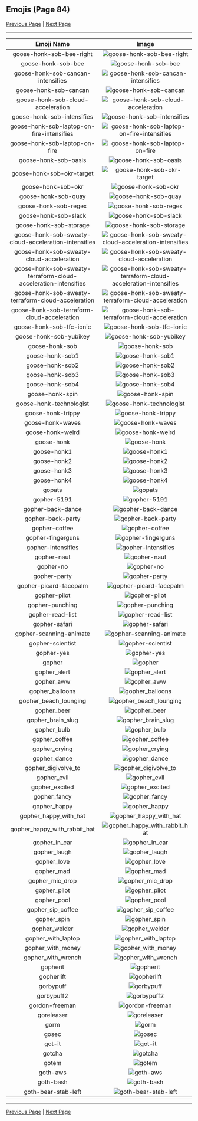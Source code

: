 
## Emojis (Page 84)

[Previous Page](/docs/hc/page-g-0083.md)
  | [Next Page](/docs/hc/page-g-0085.md)

<hr />

|Emoji Name|Image|
| :-: | :-: |
|goose-honk-sob-bee-right| ![goose-honk-sob-bee-right](/emojis/hc/goose-honk-sob-bee-right.png)|
|goose-honk-sob-bee| ![goose-honk-sob-bee](/emojis/hc/goose-honk-sob-bee.png)|
|goose-honk-sob-cancan-intensifies| ![goose-honk-sob-cancan-intensifies](/emojis/hc/goose-honk-sob-cancan-intensifies.gif)|
|goose-honk-sob-cancan| ![goose-honk-sob-cancan](/emojis/hc/goose-honk-sob-cancan.png)|
|goose-honk-sob-cloud-acceleration| ![goose-honk-sob-cloud-acceleration](/emojis/hc/goose-honk-sob-cloud-acceleration.png)|
|goose-honk-sob-intensifies| ![goose-honk-sob-intensifies](/emojis/hc/goose-honk-sob-intensifies.gif)|
|goose-honk-sob-laptop-on-fire-intensifies| ![goose-honk-sob-laptop-on-fire-intensifies](/emojis/hc/goose-honk-sob-laptop-on-fire-intensifies.gif)|
|goose-honk-sob-laptop-on-fire| ![goose-honk-sob-laptop-on-fire](/emojis/hc/goose-honk-sob-laptop-on-fire.gif)|
|goose-honk-sob-oasis| ![goose-honk-sob-oasis](/emojis/hc/goose-honk-sob-oasis.png)|
|goose-honk-sob-okr-target| ![goose-honk-sob-okr-target](/emojis/hc/goose-honk-sob-okr-target.png)|
|goose-honk-sob-okr| ![goose-honk-sob-okr](/emojis/hc/goose-honk-sob-okr.png)|
|goose-honk-sob-quay| ![goose-honk-sob-quay](/emojis/hc/goose-honk-sob-quay.png)|
|goose-honk-sob-regex| ![goose-honk-sob-regex](/emojis/hc/goose-honk-sob-regex.png)|
|goose-honk-sob-slack| ![goose-honk-sob-slack](/emojis/hc/goose-honk-sob-slack.png)|
|goose-honk-sob-storage| ![goose-honk-sob-storage](/emojis/hc/goose-honk-sob-storage.png)|
|goose-honk-sob-sweaty-cloud-acceleration-intensifies| ![goose-honk-sob-sweaty-cloud-acceleration-intensifies](/emojis/hc/goose-honk-sob-sweaty-cloud-acceleration-intensifies.gif)|
|goose-honk-sob-sweaty-cloud-acceleration| ![goose-honk-sob-sweaty-cloud-acceleration](/emojis/hc/goose-honk-sob-sweaty-cloud-acceleration.png)|
|goose-honk-sob-sweaty-terraform-cloud-acceleration-intensifies| ![goose-honk-sob-sweaty-terraform-cloud-acceleration-intensifies](/emojis/hc/goose-honk-sob-sweaty-terraform-cloud-acceleration-intensifies.gif)|
|goose-honk-sob-sweaty-terraform-cloud-acceleration| ![goose-honk-sob-sweaty-terraform-cloud-acceleration](/emojis/hc/goose-honk-sob-sweaty-terraform-cloud-acceleration.png)|
|goose-honk-sob-terraform-cloud-acceleration| ![goose-honk-sob-terraform-cloud-acceleration](/emojis/hc/goose-honk-sob-terraform-cloud-acceleration.png)|
|goose-honk-sob-tfc-ionic| ![goose-honk-sob-tfc-ionic](/emojis/hc/goose-honk-sob-tfc-ionic.png)|
|goose-honk-sob-yubikey| ![goose-honk-sob-yubikey](/emojis/hc/goose-honk-sob-yubikey.png)|
|goose-honk-sob| ![goose-honk-sob](/emojis/hc/goose-honk-sob.png)|
|goose-honk-sob1| ![goose-honk-sob1](/emojis/hc/goose-honk-sob1.png)|
|goose-honk-sob2| ![goose-honk-sob2](/emojis/hc/goose-honk-sob2.png)|
|goose-honk-sob3| ![goose-honk-sob3](/emojis/hc/goose-honk-sob3.png)|
|goose-honk-sob4| ![goose-honk-sob4](/emojis/hc/goose-honk-sob4.png)|
|goose-honk-spin| ![goose-honk-spin](/emojis/hc/goose-honk-spin.gif)|
|goose-honk-technologist| ![goose-honk-technologist](/emojis/hc/goose-honk-technologist.png)|
|goose-honk-trippy| ![goose-honk-trippy](/emojis/hc/goose-honk-trippy.gif)|
|goose-honk-waves| ![goose-honk-waves](/emojis/hc/goose-honk-waves.gif)|
|goose-honk-weird| ![goose-honk-weird](/emojis/hc/goose-honk-weird.png)|
|goose-honk| ![goose-honk](/emojis/hc/goose-honk.png)|
|goose-honk1| ![goose-honk1](/emojis/hc/goose-honk1.png)|
|goose-honk2| ![goose-honk2](/emojis/hc/goose-honk2.png)|
|goose-honk3| ![goose-honk3](/emojis/hc/goose-honk3.png)|
|goose-honk4| ![goose-honk4](/emojis/hc/goose-honk4.png)|
|gopats| ![gopats](/emojis/hc/gopats.png)|
|gopher-5191| ![gopher-5191](/emojis/hc/gopher-5191.png)|
|gopher-back-dance| ![gopher-back-dance](/emojis/hc/gopher-back-dance.gif)|
|gopher-back-party| ![gopher-back-party](/emojis/hc/gopher-back-party.gif)|
|gopher-coffee| ![gopher-coffee](/emojis/hc/gopher-coffee.gif)|
|gopher-fingerguns| ![gopher-fingerguns](/emojis/hc/gopher-fingerguns.png)|
|gopher-intensifies| ![gopher-intensifies](/emojis/hc/gopher-intensifies.gif)|
|gopher-naut| ![gopher-naut](/emojis/hc/gopher-naut.png)|
|gopher-no| ![gopher-no](/emojis/hc/gopher-no.png)|
|gopher-party| ![gopher-party](/emojis/hc/gopher-party.png)|
|gopher-picard-facepalm| ![gopher-picard-facepalm](/emojis/hc/gopher-picard-facepalm.png)|
|gopher-pilot| ![gopher-pilot](/emojis/hc/gopher-pilot.jpg)|
|gopher-punching| ![gopher-punching](/emojis/hc/gopher-punching.gif)|
|gopher-read-list| ![gopher-read-list](/emojis/hc/gopher-read-list.png)|
|gopher-safari| ![gopher-safari](/emojis/hc/gopher-safari.png)|
|gopher-scanning-animate| ![gopher-scanning-animate](/emojis/hc/gopher-scanning-animate.gif)|
|gopher-scientist| ![gopher-scientist](/emojis/hc/gopher-scientist.png)|
|gopher-yes| ![gopher-yes](/emojis/hc/gopher-yes.png)|
|gopher| ![gopher](/emojis/hc/gopher.png)|
|gopher_alert| ![gopher_alert](/emojis/hc/gopher_alert.png)|
|gopher_aww| ![gopher_aww](/emojis/hc/gopher_aww.png)|
|gopher_balloons| ![gopher_balloons](/emojis/hc/gopher_balloons.png)|
|gopher_beach_lounging| ![gopher_beach_lounging](/emojis/hc/gopher_beach_lounging.png)|
|gopher_beer| ![gopher_beer](/emojis/hc/gopher_beer.gif)|
|gopher_brain_slug| ![gopher_brain_slug](/emojis/hc/gopher_brain_slug.png)|
|gopher_bulb| ![gopher_bulb](/emojis/hc/gopher_bulb.png)|
|gopher_coffee| ![gopher_coffee](/emojis/hc/gopher_coffee.gif)|
|gopher_crying| ![gopher_crying](/emojis/hc/gopher_crying.png)|
|gopher_dance| ![gopher_dance](/emojis/hc/gopher_dance.gif)|
|gopher_digivolve_to| ![gopher_digivolve_to](/emojis/hc/gopher_digivolve_to.png)|
|gopher_evil| ![gopher_evil](/emojis/hc/gopher_evil.png)|
|gopher_excited| ![gopher_excited](/emojis/hc/gopher_excited.png)|
|gopher_fancy| ![gopher_fancy](/emojis/hc/gopher_fancy.png)|
|gopher_happy| ![gopher_happy](/emojis/hc/gopher_happy.png)|
|gopher_happy_with_hat| ![gopher_happy_with_hat](/emojis/hc/gopher_happy_with_hat.png)|
|gopher_happy_with_rabbit_hat| ![gopher_happy_with_rabbit_hat](/emojis/hc/gopher_happy_with_rabbit_hat.png)|
|gopher_in_car| ![gopher_in_car](/emojis/hc/gopher_in_car.png)|
|gopher_laugh| ![gopher_laugh](/emojis/hc/gopher_laugh.png)|
|gopher_love| ![gopher_love](/emojis/hc/gopher_love.png)|
|gopher_mad| ![gopher_mad](/emojis/hc/gopher_mad.png)|
|gopher_mic_drop| ![gopher_mic_drop](/emojis/hc/gopher_mic_drop.png)|
|gopher_pilot| ![gopher_pilot](/emojis/hc/gopher_pilot.png)|
|gopher_pool| ![gopher_pool](/emojis/hc/gopher_pool.png)|
|gopher_sip_coffee| ![gopher_sip_coffee](/emojis/hc/gopher_sip_coffee.png)|
|gopher_spin| ![gopher_spin](/emojis/hc/gopher_spin.gif)|
|gopher_welder| ![gopher_welder](/emojis/hc/gopher_welder.png)|
|gopher_with_laptop| ![gopher_with_laptop](/emojis/hc/gopher_with_laptop.png)|
|gopher_with_money| ![gopher_with_money](/emojis/hc/gopher_with_money.png)|
|gopher_with_wrench| ![gopher_with_wrench](/emojis/hc/gopher_with_wrench.png)|
|gopherit| ![gopherit](/emojis/hc/gopherit.gif)|
|gopherlift| ![gopherlift](/emojis/hc/gopherlift.gif)|
|gorbypuff| ![gorbypuff](/emojis/hc/gorbypuff.png)|
|gorbypuff2| ![gorbypuff2](/emojis/hc/gorbypuff2.png)|
|gordon-freeman| ![gordon-freeman](/emojis/hc/gordon-freeman.png)|
|goreleaser| ![goreleaser](/emojis/hc/goreleaser.png)|
|gorm| ![gorm](/emojis/hc/gorm.png)|
|gosec| ![gosec](/emojis/hc/gosec.png)|
|got-it| ![got-it](/emojis/hc/got-it.png)|
|gotcha| ![gotcha](/emojis/hc/gotcha.png)|
|gotem| ![gotem](/emojis/hc/gotem.jpg)|
|goth-aws| ![goth-aws](/emojis/hc/goth-aws.png)|
|goth-bash| ![goth-bash](/emojis/hc/goth-bash.png)|
|goth-bear-stab-left| ![goth-bear-stab-left](/emojis/hc/goth-bear-stab-left.gif)|

<hr/>

[Previous Page](/docs/hc/page-g-0083.md)
  | [Next Page](/docs/hc/page-g-0085.md)